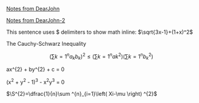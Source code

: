 
<a href="https://dearjohnsonny.github.io/Notes-from-DearJohn/">Notes from DearJohn</a>

<a href="https://dearjohnsonny.github.io/Notes-from-DearJohn-2/">Notes from DearJohn-2</a>

This sentence uses $ delimiters to show math inline: $\sqrt{3x-1}+(1+x)^2$

The Cauchy-Schwarz Inequality

$$\left( \sum{k=1}^n a_k b_k \right)^2 \leq \left( \sum{k=1}^n ak^2 \right) \left( \sum{k=1}^n b_k^2 \right)$$

ax^{2} + by^{2} + c = 0

(x<sup>2</sup> + y<sup>2</sup> - 1)<sup>3</sup> - x<sup>2</sup>y<sup>3</sup> = 0

$\S^{2}=\dfrac{1}{n}\sum ^{n}_{i=1}\left( Xi-\mu \right) ^{2}$
